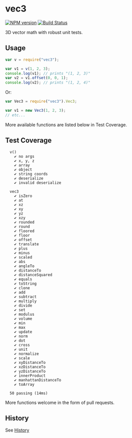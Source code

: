 # vec3

[![NPM version](https://img.shields.io/npm/v/vec3.svg)](http://npmjs.com/package/vec3)
[![Build Status](https://github.com/PrismarineJS/node-vec3/workflows/CI/badge.svg)](https://github.com/PrismarineJS/node-vec3/actions?query=workflow%3A%22CI%22)

3D vector math with robust unit tests.

## Usage

```js
var v = require("vec3");

var v1 = v(1, 2, 3);
console.log(v1); // prints "(1, 2, 3)"
var v2 = v1.offset(0, 0, 1);
console.log(v2); // prints "(1, 2, 4)"
```

Or:

```js
var Vec3 = require("vec3").Vec3;

var v1 = new Vec3(1, 2, 3);
// etc...
```

More available functions are listed below in Test Coverage.

## Test Coverage

```
  v()
    ✔ no args
    ✔ x, y, z
    ✔ array
    ✔ object
    ✔ string coords
    ✔ deserialize
    ✔ invalid deserialize

  vec3
    ✔ isZero
    ✔ at
    ✔ xz
    ✔ xy
    ✔ yz
    ✔ xzy
    ✔ rounded
    ✔ round
    ✔ floored
    ✔ floor
    ✔ offset
    ✔ translate
    ✔ plus
    ✔ minus
    ✔ scaled
    ✔ abs
    ✔ angleTo
    ✔ distanceTo
    ✔ distanceSquared
    ✔ equals
    ✔ toString
    ✔ clone
    ✔ add
    ✔ subtract
    ✔ multiply
    ✔ divide
    ✔ set
    ✔ modulus
    ✔ volume
    ✔ min
    ✔ max
    ✔ update
    ✔ norm
    ✔ dot
    ✔ cross
    ✔ unit
    ✔ normalize
    ✔ scale
    ✔ xyDistanceTo
    ✔ xzDistanceTo
    ✔ yzDistanceTo
    ✔ innerProduct
    ✔ manhattanDistanceTo
    ✔ toArray

  50 passing (14ms)
```

More functions welcome in the form of pull requests.

## History

See [History](HISTORY.md)
